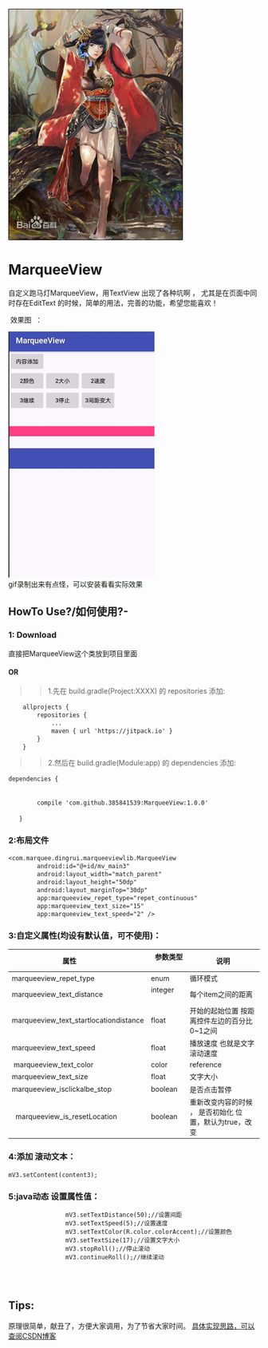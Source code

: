 ![Image text](https://github.com/385841539/BarrageView/blob/master/app/src/main/res/mipmap-hdpi/xiahoushi.jpg)

# MarqueeView

自定义跑马灯MarqueeView，用TextView 出现了各种坑啊 ， 尤其是在页面中同时存在EditText 的时候，简单的用法，完善的功能，希望您能喜欢！

 效果图  ：
 
 ![Image text]( https://github.com/385841539/MarqueeView/blob/master/%E8%B7%91%E9%A9%AC%E7%81%AF.gif)</br>
  gif录制出来有点怪，可以安装看看实际效果
 
 ## HowTo Use?/如何使用?-
### 1: Download
 直接把MarqueeView这个类放到项目里面
 #### OR 
>> 1.先在 build.gradle(Project:XXXX) 的 repositories 添加:</br>
```
	allprojects {
		repositories {
			...
			maven { url 'https://jitpack.io' }
		}
	}
```

>> 2.然后在 build.gradle(Module:app) 的 dependencies 添加:</br>
 
 ```
 dependencies {
	        
	
		 compile 'com.github.385841539:MarqueeView:1.0.0'
   
	}
```

### 2:布局文件

```
<com.marquee.dingrui.marqueeviewlib.MarqueeView
        android:id="@+id/mv_main3"
        android:layout_width="match_parent"
        android:layout_height="50dp"
        android:layout_marginTop="30dp"
        app:marqueeview_repet_type="repet_continuous"
        app:marqueeview_text_size="15"
        app:marqueeview_text_speed="2" />
```


### 3:自定义属性(均设有默认值，可不使用)：


| 属性           	 		|    参数类型           	| 说明  					|
| ------------------------- |------------------ | --------------------- |
| marqueeview_repet_type				| enum 			|循环模式|
| marqueeview_text_distance		| integer       	    | 每个item之间的距离|
| marqueeview_text_startlocationdistance				| float      	| 开始的起始位置 按距离控件左边的百分比 0~1之间|
| marqueeview_text_speed			| float  |播放速度 也就是文字滚动速度|
| marqueeview_text_color| color|reference | 文字颜色|
|marqueeview_text_size|float|  文字大小|
|  marqueeview_isclickalbe_stop  |boolean|  是否点击暂停  |
|  marqueeview_is_resetLocation  |boolean | 重新改变内容的时候 ， 是否初始化 位置，默认为true，改变  |

### 4:添加 滚动文本：
```
mV3.setContent(content3);

```
### 5:java动态 设置属性值：

```
                mV3.setTextDistance(50);//设置间距
                mV3.setTextSpeed(5);//设置速度   
                mV3.setTextColor(R.color.colorAccent);//设置颜色
                mV3.setTextSize(17);//设置文字大小
                mV3.stopRoll();//停止滚动
                mV3.continueRoll();//继续滚动
 
           
 
```


## Tips:
 原理很简单，献丑了，方便大家调用，为了节省大家时间。
 [具体实现思路，可以查阅CSDN博客](http://blog.csdn.net/iamdingruihaha/article/details/79512997)
